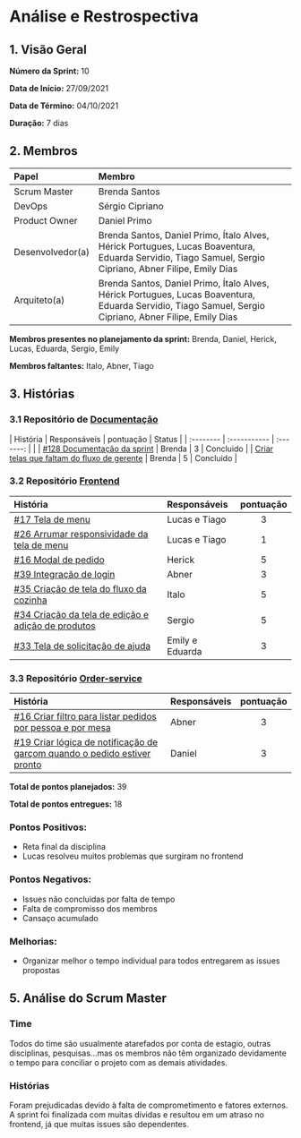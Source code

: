 # Análise e Restrospectiva

## 1. Visão Geral

**Número da Sprint:** 10   

**Data de Início:** 27/09/2021   

**Data de Término:** 04/10/2021   

**Duração:** 7 dias        

## 2. Membros
|      Papel       |          Membro            |
| :--------------  | :-----------------------   |
|    Scrum Master  |       Brenda Santos        |
|      DevOps      |      Sérgio Cipriano       |
|   Product Owner  |       Daniel Primo         |
| Desenvolvedor(a) |Brenda Santos, Daniel Primo, Ítalo Alves, Hérick Portugues, Lucas Boaventura, Eduarda Servidio, Tiago Samuel, Sergio Cipriano, Abner Filipe, Emily Dias |
|   Arquiteto(a)   |Brenda Santos, Daniel Primo, Ítalo Alves, Hérick Portugues, Lucas Boaventura, Eduarda Servidio, Tiago Samuel, Sergio Cipriano, Abner Filipe, Emily Dias| 

**Membros presentes no planejamento da sprint:** Brenda, Daniel, Herick, Lucas, Eduarda, Sergio, Emily

**Membros faltantes:** Italo, Abner, Tiago

## 3. Histórias

### 3.1 Repositório de [Documentação](https://github.com/UnBArqDsw2021-1/2021.1_G02_TaNaMesa_docs)
|  História  | Responsáveis  | pontuação | Status |
| :--------  | :-----------  | :-------: |        |
| [#128 Documentação da sprint](https://github.com/UnBArqDsw2021-1/2021.1_G02_TaNaMesa_docs/issues/128) | Brenda | 3 | Concluido |
| [Criar telas que faltam do fluxo de gerente](https://www.figma.com/file/erKLzf6IdUGReBgN5CE9Z8/Prototipo-Alta-Fidelidade?node-id=0%3A1) | Brenda | 5 | Concluido |

### 3.2 Repositório [Frontend](https://github.com/UnBArqDsw2021-1/2021.1_G02_TaNaMesa_Frontend)
|  História  | Responsáveis  | pontuação | 
| :--------  | :-----------  | :-------: | 
| [#17 Tela de menu](https://github.com/UnBArqDsw2021-1/2021.1_G02_TaNaMesa_Frontend/issues/17) | Lucas e Tiago | 3 | Concluido |
| [#26 Arrumar responsividade da tela de menu](https://github.com/UnBArqDsw2021-1/2021.1_G02_TaNaMesa_Frontend/issues/26) | Lucas e Tiago | 1 | Concluido |
| [#16 Modal de pedido](https://github.com/UnBArqDsw2021-1/2021.1_G02_TaNaMesa_Frontend/issues/16) | Herick | 5 | Não concluido |
| [#39 Integração de login](https://github.com/UnBArqDsw2021-1/2021.1_G02_TaNaMesa_Frontend/issues/39) | Abner | 3 |   Não concluido |
| [#35 Criação de tela do fluxo da cozinha](https://github.com/UnBArqDsw2021-1/2021.1_G02_TaNaMesa_Frontend/issues/35) | Italo | 5 | Não concluido |
| [#34 Criação da tela de edição e adição de produtos](https://github.com/UnBArqDsw2021-1/2021.1_G02_TaNaMesa_Frontend/issues/34) | Sergio | 5 |  Não concluido |
| [#33 Tela de solicitação de ajuda](https://github.com/UnBArqDsw2021-1/2021.1_G02_TaNaMesa_Frontend/issues/33) | Emily e Eduarda | 3 | Concluido |


### 3.3 Repositório [Order-service](https://github.com/UnBArqDsw2021-1/2021.1_G02_TaNaMesa_Order_Service)
|     História     |  Responsáveis   | pontuação | 
| :--------------  | :-------------  | :-------: | 
| [#16 Criar filtro para listar pedidos por pessoa e por mesa](https://github.com/UnBArqDsw2021-1/2021.1_G02_TaNaMesa_Order_Service/issues/16) | Abner | 3 | Não concluido |
| [#19 Criar lógica de notificação de garçom quando o pedido estiver pronto](https://github.com/UnBArqDsw2021-1/2021.1_G02_TaNaMesa_Order_Service/issues/19) | Daniel | 3 | Concluido |

**Total de pontos planejados:** 39

**Total de pontos entregues:** 18

### Pontos Positivos:
* Reta final da disciplina
* Lucas resolveu muitos problemas que surgiram no frontend

### Pontos Negativos:
* Issues não concluidas por falta de tempo
* Falta de compromisso dos membros
* Cansaço acumulado

### Melhorias:
* Organizar melhor o tempo individual para todos entregarem as issues propostas

## 5. Análise do Scrum Master
### Time
 Todos do time são usualmente atarefados por conta de estagio, outras disciplinas, pesquisas...mas os membros não têm organizado devidamente o tempo para conciliar o projeto com as demais atividades.

### Histórias
Foram prejudicadas devido à falta de comprometimento e fatores externos. A sprint foi finalizada com muitas dívidas e resultou em um atraso no frontend, já que muitas issues são dependentes.

